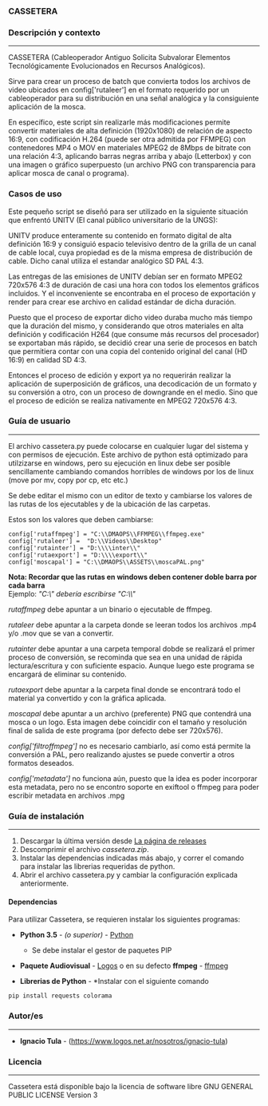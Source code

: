 
### CASSETERA
### Descripción y contexto
---
CASSETERA (Cableoperador Antiguo Solicita Subvalorar Elementos Tecnológicamente Evolucionados en Recursos Analógicos).

Sirve para crear un proceso de batch que convierta todos los archivos de video ubicados en config['rutaleer'] en el formato requerido por un cableoperador para su distribución en una señal analógica y la consiguiente aplicación de la mosca.

En específico, este script sin realizarle más modificaciones permite convertir materiales de alta definición (1920x1080) de relación de aspecto 16:9, con codificación H.264 (puede ser otra admitida por FFMPEG) con contenedores MP4 o MOV en materiales MPEG2 de 8Mbps de bitrate con una relación 4:3, aplicando barras negras arriba y abajo (Letterbox) y con una imagen o gráfico superpuesto (un archivo PNG con transparencia para aplicar mosca de canal o programa).


### Casos de uso

Este pequeño script se diseñó para ser utilizado en la siguiente situación que enfrentó UNITV (El canal público universitario de la UNGS):

UNITV produce enteramente su contenido en formato digital de alta definición 16:9 y consiguió espacio televisivo dentro de la grilla de un
canal de cable local, cuya propiedad es de la misma empresa de distribución de cable. Dicho canal utiliza el estandar analógico SD PAL 4:3.

Las entregas de las emisiones de UNITV debían ser en formato MPEG2 720x576 4:3 de duración de casi una hora con todos los elementos gráficos incluidos. Y el inconveniente se encontraba en el proceso de exportación y render para crear ese archivo en calidad estándar de dicha duración.

Puesto que el proceso de exportar dicho video duraba mucho más tiempo que la duración del mismo, y considerando que otros materiales en alta definición y codificación H264 (que consume más recursos del procesador) se exportaban más rápido, se decidió crear una serie de procesos en batch que permitiera contar con una copia del contenido original del canal (HD 16:9) en calidad SD 4:3.

Entonces el proceso de edición y export ya no requerirán realizar la aplicación de superposición de gráficos, una decodicación de un formato y su conversión a otro, con un proceso de downgrande en el medio. Sino que el proceso de edición se realiza nativamente en MPEG2 720x576 4:3.


### Guía de usuario
---

El archivo cassetera.py puede colocarse en cualquier lugar del sistema y con permisos de ejecución. Este archivo de python está optimizado para utilzizarse en windows, pero su ejecución en linux debe ser posible sencillamente cambiando comandos horribles de windows por los de linux (move por mv, copy por cp, etc etc.)

Se debe editar el mismo con un editor de texto y cambiarse los valores de las rutas de los ejecutables y de la ubicación de las carpetas.

Estos son los valores que deben cambiarse:
```
config['rutaffmpeg'] = "C:\\DMAOPS\\FFMPEG\\ffmpeg.exe"
config['rutaleer'] =  "D:\\Videos\\Desktop"
config['rutainter'] = "D:\\\\inter\\"
config['rutaexport'] = "D:\\\\export\\"
config['moscapal'] = "C:\\DMAOPS\\ASSETS\\moscaPAL.png"
```

**Nota: Recordar que las rutas en windows deben contener doble barra por cada barra**  
    Ejemplo: _"C:\\" debería escribirse "C:\\\\"_  

_rutaffmpeg_ debe apuntar a un binario o ejecutable de ffmpeg.  
  
_rutaleer_   debe apuntar a la carpeta donde se leeran todos los archivos .mp4 y/o .mov que se van a convertir.  
  
_rutainter_  debe apuntar a una carpeta temporal dobde se realizará el primer proceso de conversión, se recominda que sea en una unidad de rápida lectura/escritura y con suficiente espacio. Aunque luego este programa se encargará de eliminar su contenido.  
  
_rutaexport_ debe apuntar a la carpeta final donde se encontrará todo el material ya convertido y con la gráfica aplicada.  
  
_moscapal_   debe apuntar a un archivo (preferente) PNG que contendrá una mosca o un logo. Esta imagen debe coincidir con el tamaño y resolución final de salida de este programa (por defecto debe ser 720x576).  
  

_config['filtroffmpeg']_ no es necesario cambiarlo, así como está permite la conversión a PAL, pero realizando ajustes se puede convertir a otros formatos deseados.
  
_config['metadata']_ no funciona aún, puesto que la idea es poder incorporar esta metadata, pero no se encontro soporte en exiftool o ffmpeg para poder escribir metadata en archivos .mpg


 	
### Guía de instalación
---

1. Descargar la última versión desde [La página de releases](https://github.com/logosfera-zero/Cassetera-proto/releases)
2. Descomprimir el archivo _cassetera.zip_.
3. Instalar las dependencias indicadas más abajo, y correr el comando para instalar las librerias requeridas de python.
4. Abrir el archivo cassetera.py y cambiar la configuración explicada anteriormente.


#### Dependencias

Para utilizar Cassetera, se requieren instalar los siguientes programas:

* **Python 3.5** - *(o superior)* - [Python](https://www.python.org/downloads/)
    * Se debe instalar el gestor de paquetes PIP 

* **Paquete Audiovisual** - [Logos](https://www.logos.net.ar/software/paquete-audiovisual) o en su defecto **ffmpeg** - [ffmpeg](https://www.ffmpeg.org/)
   
* **Librerias de Python** -   *Instalar con el siguiente comando
    
```
pip install requests colorama
```


### Autor/es
---
* **Ignacio Tula** - (https://www.logos.net.ar/nosotros/ignacio-tula)



### Licencia 
---
Cassetera está disponible bajo la licencia de software libre GNU GENERAL PUBLIC LICENSE Version 3